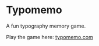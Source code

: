 # Typomemo
A fun typography memory game.

Play the game here: [typomemo.com](http://www.typomemo.com/)
